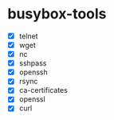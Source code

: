 # busybox-tools

* [x] telnet
* [x] wget
* [x] nc
* [x] sshpass
* [x] openssh
* [x] rsync
* [x] ca-certificates
* [x] openssl
* [x] curl
